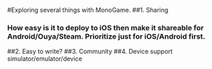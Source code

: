 #Exploring several things with MonoGame.
##1. Sharing
### How easy is it to deploy to iOS then make it shareable for Android/Ouya/Steam.  Prioritize just for iOS/Android first.
##2. Easy to write?
##3. Community
##4. Device support simulator/emulator/device
